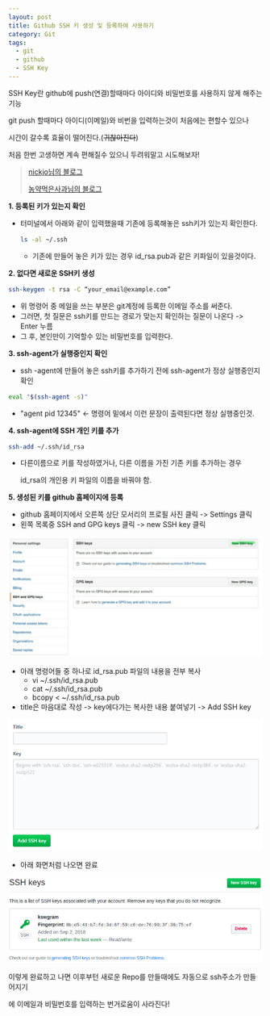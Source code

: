 ```yaml
---
layout: post
title: Github SSH 키 생성 및 등록하여 사용하기
category: Git
tags:
  - git
  - github
  - SSH Key
---
```




SSH Key란 github에 push(연결)할때마다 아이디와 비밀번호를 사용하지 않게 해주는 기능

git push 할때마다 아이디(이메일)와 비번을 입력하는것이 처음에는 편할수 있으나

시간이 갈수록 효율이 떨어진다.(~~귀찮아진다~~)

처음 한번 고생하면 계속 편해질수 있으니 두려워말고 시도해보자!



> [nickjo님의 블로그](http://nickjoit.tistory.com/94)
>
> [농약먹은사과님의 블로그](http://jibak.tistory.com/9)



**1. 등록된 키가 있는지 확인**

- 터미널에서 아래와 같이 입력했을때 기존에 등록해놓은 ssh키가 있는지 확인한다.

  ```bash
  ls -al ~/.ssh
  ```

  - 기존에 만들어 놓은 키가 있는 경우 id_rsa.pub과 같은 키파일이 있을것이다.

**2. 없다면 새로운 SSH키 생성**

```bash
ssh-keygen -t rsa -C “your_email@example.com”
```

- 위 명령어 중 메일을 쓰는 부분은 git계정에 등록한 이메일 주소를 써준다.
- 그러면, 첫 질문은 ssh키를 만드는 경로가 맞는지 확인하는 질문이 나온다 -> Enter 누름
- 그 후, 본인만이 기억할수 있는 비밀번호를 입력한다.

**3. ssh-agent가 실행중인지 확인**

- ssh -agent에 만들어 놓은 ssh키를 추가하기 전에 ssh-agent가 정상 실행중인지 확인

```bash
eval "$(ssh-agent -s)"
```

- "agent pid 12345" <- 명령어 밑에서 이런 문장이 출력된다면 정상 실행중인것.

**4. ssh-agent에 SSH 개인 키를 추가**

```bash
ssh-add ~/.ssh/id_rsa
```

- 다른이름으로 키를 작성하였거나, 다른 이름을 가진 기존 키를 추가하는 경우

  id_rsa의 개인용 키 파일의 이름을 바꿔야 함.

**5. 생성된 키를 github 홈페이지에 등록**

- github 홈페이지에서 오른쪽 상단 모서리의 프로필 사진 클릭 -> Settings 클릭
- 왼쪽 목록중 SSH and GPG keys 클릭 -> new SSH key 클릭

![ssh-key1](/assets/git/ssh-key1.png)

- 아래 명령어들 중 하나로 id_rsa.pub 파일의 내용을 전부 복사
  - vi ~/.ssh/id_rsa.pub
  - cat ~/.ssh/id_rsa.pub
  - bcopy < ~/.ssh/id_rsa.pub
- title은 마음대로 작성 -> key에다가는 복사한 내용 붙여넣기 -> Add SSH key

![ssh-key2](/assets/git/ssh-key2.png)

- 아래 화면처럼 나오면 완료

![ssh-key3](/assets/git/ssh-key3.png)



이렇게 완료하고 나면 이후부턴 새로운 Repo를 만들때에도 자동으로 ssh주소가 만들어지기

에 이메일과 비밀번호를 입력하는 번거로움이 사라진다!

